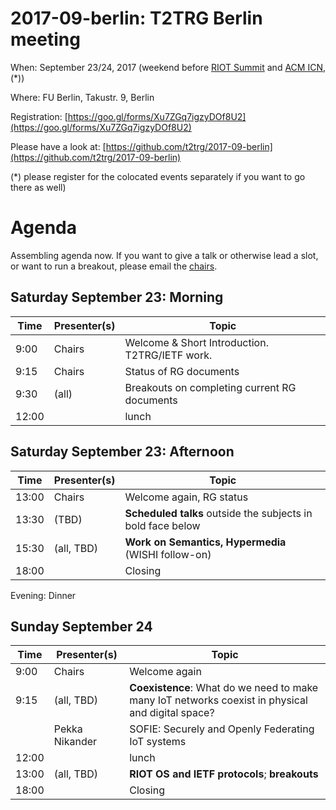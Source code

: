 # 2017-09-berlin: T2TRG Berlin meeting

When: September 23/24, 2017 (weekend before [RIOT Summit](http://summit.riot-os.org/)
and [ACM ICN](http://conferences.sigcomm.org/acm-icn/2017/), (*))

Where: FU Berlin, Takustr. 9, Berlin

Registration: [https://goo.gl/forms/Xu7ZGq7igzyDOf8U2](https://goo.gl/forms/Xu7ZGq7igzyDOf8U2)

Please have a look at: [https://github.com/t2trg/2017-09-berlin](https://github.com/t2trg/2017-09-berlin)

(*) please register for the colocated events separately if you want to
go there as well)

# Agenda

Assembling agenda now.  If you want to give a talk or otherwise lead a
slot, or want to run a breakout, please email the [chairs](mailto:t2trg-chairs@irtf.org).

## Saturday September 23: Morning

|  Time | Presenter(s) | Topic                                          |
|-------|--------------|------------------------------------------------|
|  9:00 | Chairs       | Welcome & Short Introduction. T2TRG/IETF work. |
|  9:15 | Chairs       | Status of RG documents                         |
|  9:30 | (all)        | Breakouts on completing current RG documents   |
| 12:00 |              | lunch                                          |


## Saturday September 23: Afternoon

|  Time | Presenter(s) | Topic                                                       |
|-------|--------------|-------------------------------------------------------------|
| 13:00 | Chairs       | Welcome again, RG status                                    |
| 13:30 | (TBD)        | **Scheduled talks** outside the subjects in bold face below |
| 15:30 | (all, TBD)   | **Work on Semantics, Hypermedia** (WISHI follow-on)         |
| 18:00 |              | Closing                                                     |


Evening: Dinner


## Sunday September 24

|  Time | Presenter(s) | Topic                                                                                             |
|-------|--------------|---------------------------------------------------------------------------------------------------|
|  9:00 | Chairs       | Welcome again                                                                                     |
|  9:15 | (all, TBD)   | **Coexistence**: What do we need to make many IoT networks coexist in physical and digital space? |
|       |Pekka Nikander| SOFIE: Securely and Openly Federating IoT systems                                                 |
| 12:00 |              | lunch                                                                                             |
| 13:00 | (all, TBD)   | **RIOT OS and IETF protocols**; **breakouts**                                                     |
| 18:00 |              | Closing                                                                                           |

